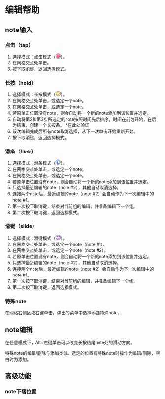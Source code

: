 ﻿# 编辑帮助

## note输入

### 点击（tap）

1. 选择模式：点击模式（![](Images/IconNoteTap.png)）。
2. 在网格交点处单击。
3. 按下取消键，返回选择模式。

### 长按（hold）

1. 选择模式：长按模式（![](Images/IconNoteHold.png)）。
2. 在网格交点处单击，或选定一个note。
3. 在网格交点处单击，或选定一个note。
4. 若原单击位置没有note，则会自动将一个新的note添加到该位置并选定。
5. 自动将第2和第3步所选定的note按照时间先后排序，时间在前为开始，在后为结束，创建一个长按条。 *在此处验证
6. 该次编辑完成后所有note取消选择，从下一次单击开始重新开始。
7. 按下取消键，返回选择模式。

### 滑条（flick）

1. 选择模式：滑条模式（![](Images/IconNoteFlickRight.png)）。
2. 在网格交点处单击，或选定一个note。
3. 在网格交点处单击，或选定一个note。
4. 若原单击位置没有note，则会自动将一个新的note添加到该位置并选定。
5. 只选择最近编辑的note（note #2），其他自动取消选择。
6. 连接两个note后，最近编辑的note（note #2）会自动作为下一次编辑中的 note #1。
7. 第一次按下取消键，结束对当前组的编辑，并准备编辑下一个组。
8. 第二次按下取消键，返回选择模式。

### 滑键（slide）

1. 选择模式：滑键模式（![](Images/IconNoteSlide.png)）。
2. 在网格交点处单击，或选定一个note（note #1）。
3. 在网格交点处单击，或选定一个note（note #2）。
4. 若原单击位置没有note，则会自动将一个新的note添加到该位置并选定。
5. 只选择最近编辑的note（note #2），其他自动取消选择。
6. 连接两个note后，最近编辑的note（note #2）会自动作为下一次编辑中的 note #1。
7. 第一次按下取消键，结束对当前组的编辑，并准备编辑下一个组。
8. 第二次按下取消键，返回选择模式。

### 特殊note

在网格右侧区域右键单击，弹出的菜单中选择添加特殊note。

## note编辑

在任意模式下，Alt+左键单击可以改变长按结尾note处的滑动方向。

特殊note的编辑/删除与添加类似。选定的位置有特殊note时操作为编辑/删除，空白时为添加。

## 高级功能

### note下落位置
